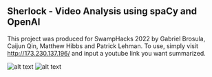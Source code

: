## Sherlock - Video Analysis using spaCy and OpenAI


This project was produced for SwampHacks 2022 by Gabriel Brosula, Caijun Qin, Matthew Hibbs and Patrick Lehman. To use, simply visit http://173.230.137.196/ and input a youtube link you want summarized.

![alt text](https://github.com/plehman2000/swamphacks/blob/main/imgs/im1.png?raw=true)
![alt text](https://github.com/plehman2000/swamphacks/blob/main/imgs/im2.png?raw=true)


